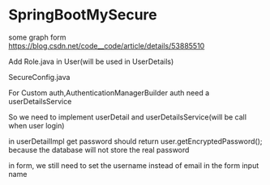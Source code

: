 # SpringBootMySecure

some graph form https://blog.csdn.net/code__code/article/details/53885510

Add Role.java in User(will be used in UserDetails)


SecureConfig.java

For Custom auth,AuthenticationManagerBuilder auth need a userDetailsService

So we need to implement userDetail and userDetailsService(will be call when user login)


in userDetailImpl get password should return user.getEncryptedPassword(); because the database will not store the real password

in form, we still need to set the username instead of email in the form input name
 <!-- userdetails secure will get form username from html request, even you load email in userserviceIMPL -->
